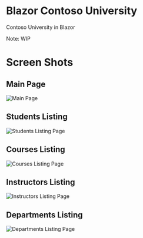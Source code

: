 # Blazor Contoso University
Contoso University in Blazor

Note: WIP

# Screen Shots

## Main Page
![Main Page](https://raw.githubusercontent.com/lohithgn/blazor-contoso-university/master/assets/MainPage.PNG)


## Students Listing
![Students Listing Page](https://raw.githubusercontent.com/lohithgn/blazor-contoso-university/master/assets/Students.PNG)

## Courses Listing
![Courses Listing Page](https://raw.githubusercontent.com/lohithgn/blazor-contoso-university/master/assets/Courses.PNG)

## Instructors Listing
![Instructors Listing Page](https://raw.githubusercontent.com/lohithgn/blazor-contoso-university/master/assets/Instructors.PNG)

## Departments Listing
![Departments Listing Page](https://raw.githubusercontent.com/lohithgn/blazor-contoso-university/master/assets/Departments.PNG)


